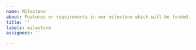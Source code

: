 ```yaml
---
name: Milestone
about: Features or requirements in our milestone which will be funded.
title: ''
labels: milestone
assignees: ''

---
```




